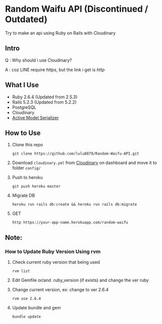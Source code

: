 # **Random Waifu API (Discontinued / Outdated)**

Try to make an api using Ruby on Rails with Cloudinary

## Intro

Q : Why should i use Cloudinary?

A : coz LINE require _https_, but the link i get is _http_

## What I Use

* Ruby 2.6.4 (Updated from 2.5.3)
* Rails 5.2.3 (Updated from 5.2.2)
* PostgreSQL
* Cloudinary
* [Active Model Serializer](https://github.com/rails-api/active_model_serializers)

## How to Use

1. Clone this repo

    ```
    git clone https://github.com/lulu8879/Random-Waifu-API.git
    ```

2. Download `cloudinary.yml` from [Cloudinary](https://cloudinary.com) on dashboard and move it to folder `config/`

3. Push to heroku

    ```
    git push heroku master
    ```

4. Migrate DB

    ```
    heroku run rails db:create && heroku run rails db:migrate
    ```

5. GET 

    ```
    http https://your-app-name.herokuapp.com/random-waifu
    ```

## Note:
### How to Update Ruby Version Using rvm
1. Check current ruby version that being used

   ```
   rvm list
   ```
2. Edit Gemfile or/and .ruby_version (if exists) and change the ver ruby  
3. Change current version, ex: change to ver 2.6.4
 
    ```
    rvm use 2.6.4
    ```
    
4. Update bundle and gem
 
   ```
   bundle update
   ```
